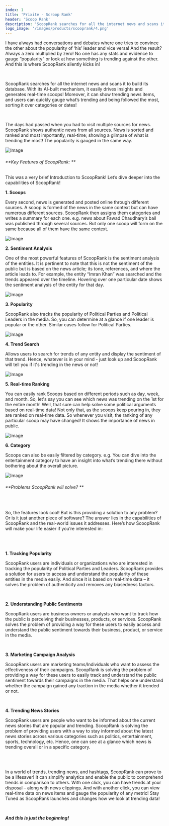 ```yaml
---
index: 1
title: 'Prixite - Scroop Rank'
header: 'Scoop Rank'
description: 'ScoopRank searches for all the internet news and scans it to build its database. With its AI-built mechanism, it easily drives insights and generates real-time scoops! Moreover, it can show trending news items, and users can quickly gauge what’s trending and being followed the most, sorting it over categories or dates.'
logo_image: '/images/products/scooprank/4.png'
---
```


I have always had conversations and debates where one tries to convince the other about the popularity of ‘his’ leader and vice versa! And the result? Always a zero multiplied by zero! No one has any stats and evidence to gauge “popularity” or look at how something is trending against the other. And this is where ScoopRank silently kicks in!

<br>

ScoopRank searches for all the internet news and scans it to build its database. With its AI-built mechanism, it easily drives insights and generates real-time scoops! Moreover, it can show trending news items, and users can quickly gauge what’s trending and being followed the most, sorting it over categories or dates!

<br>

The days had passed when you had to visit multiple sources for news. ScoopRank shows authentic news from all sources. News is sorted and ranked and most importantly, real-time; showing a glimpse of what is trending the most! The popularity is gauged in the same way.

![Image](/images/products/scooprank/4.png#md-body-image)

###### **Key Features of ScoopRank: **

This was a very brief Introduction to ScoopRank! Let’s dive deeper into the capabilities of ScoopRank!

**1. Scoops**

Every second, news is generated and posted online through different sources. A scoop is formed of the news in the same context but can have numerous different sources. ScoopRank then assigns them categories and writes a summary for each one. e.g. news about Fawad Chaudhary’s bail was published through several sources. But only one scoop will form on the same because all of them have the same context.

![Image](/images/products/scooprank/1.png#md-body-image)

**2. Sentiment Analysis**

One of the most powerful features of ScoopRank is the sentiment analysis of the entities. It is pertinent to note that this is not the sentiment of the public but is based on the news article; its tone, references, and where the article leads to. For example, the entity “Imran Khan” was searched and the trends appeared over the timeline. Hovering over one particular date shows the sentiment analysis of the entity for that day.

![Image](/images/products/scooprank/2.png#md-body-image)

**3. Popularity**

ScoopRank also tracks the popularity of Political Parties and Political Leaders in the media. So, you can determine at a glance if one leader is popular or the other. Similar cases follow for Political Parties.

![Image](/images/products/scooprank/4.png#md-body-image)

**4. Trend Search**

Allows users to search for trends of any entity and display the sentiment of that trend. Hence, whatever is in your mind - just look up and ScoopRank will tell you if it's trending in the news or not!

![Image](/images/products/scooprank/6.png#md-body-image)

**5. Real-time Ranking**

You can easily rank Scoops based on different periods such as day, week, and month. So, let's say you can see which news was trending on the 1st for the entire month! Well, that sure can help solve some political arguments based on real-time data!
Not only that, as the scoops keep pouring in, they are ranked on real-time data. So whenever you visit, the ranking of any particular scoop may have changed! It shows the importance of news in public.

![Image](/images/products/scooprank/3.png#md-body-image)

**6. Category**

Scoops can also be easily filtered by category. e.g. You can dive into the entertainment category to have an insight into what’s trending there without bothering about the overall picture.

![Image](/images/products/scooprank/5.png#md-body-image)

###### **Problems ScoopRank will solve? **

<br>

So, the features look cool! But is this providing a solution to any problem? Or is it just another piece of software? The answer lies in the capabilities of ScoopRank and the real-world issues it addresses. Here’s how ScoopRank will make your life easier if you’re interested in:

<br>
<br>

**1. Tracking Popularity**

ScoopRank users are individuals or organizations who are interested in tracking the popularity of Political Parties and Leaders. ScoopRank provides a solution for users to access and understand the popularity of these entities in the media easily. And since it is based on real-time data – it solves the problem of authenticity and removes any biasedness factors.

<br>

**2. Understanding Public Sentiments**

ScoopRank users are business owners or analysts who want to track how the public is perceiving their businesses, products, or services. ScoopRank solves the problem of providing a way for these users to easily access and understand the public sentiment towards their business, product, or service in the media.

<br>

**3. Marketing Campaign Analysis**

ScoopRank users are marketing teams/Individuals who want to assess the effectiveness of their campaigns. ScoopRank is solving the problem of providing a way for these users to easily track and understand the public sentiment towards their campaigns in the media. That helps one understand whether the campaign gained any traction in the media whether it trended or not.

<br>

**4. Trending News Stories**

ScoopRank users are people who want to be informed about the current news stories that are popular and trending. ScoopRank is solving the problem of providing users with a way to stay informed about the latest news stories across various categories such as politics, entertainment, sports, technology, etc. Hence, one can see at a glance which news is trending overall or in a specific category.

<br>
<br>

In a world of trends, trending news, and hashtags, ScoopRank can prove to be a lifesaver! It can simplify analytics and enable the public to comprehend trends in comparison to others. With one click, you can have trends at your disposal – along with news clippings. And with another click, you can view real-time data on news items and gauge the popularity of any metric! Stay Tuned as ScoopRank launches and changes how we look at trending data!

<br>

**_And this is just the beginning!_**
